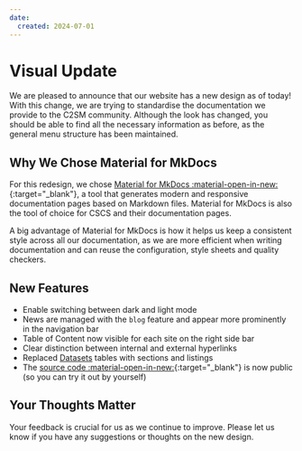 ```yaml
---
date:
  created: 2024-07-01
---
```


# Visual Update

We are pleased to announce that our website has a new design as of today! With this change, we are trying to standardise the documentation we provide to the C2SM community.  Although the look has changed, you should be able to find all the necessary information as before, as the general menu structure has been maintained.

<!-- more -->

## Why We Chose Material for MkDocs

For this redesign, we chose [Material for MkDocs :material-open-in-new:](https://squidfunk.github.io/mkdocs-material/){:target="_blank"}, a tool that generates modern and responsive documentation pages based on Markdown files. Material for MkDocs is also the tool of choice for CSCS and their documentation pages.

A big advantage of Material for MkDocs is how it helps us keep a consistent style across all our documentation, as we are more efficient when writing documentation and can reuse the configuration, style sheets and quality checkers.

## New Features

- Enable switching between dark and light mode
- News are managed with the `blog` feature and appear more prominently in the navigation bar
- Table of Content now visible for each site on the right side bar
- Clear distinction between internal and external hyperlinks
- Replaced [Datasets](../../datasets/climate_model_data.md) tables with sections and listings
- The [source code :material-open-in-new:](https://github.com/C2SM/c2sm.github.io){:target="_blank"} is now public (so you can try it out by yourself)

## Your Thoughts Matter

Your feedback is crucial for us as we continue to improve. Please let us know if you have any suggestions or thoughts on the new design.
